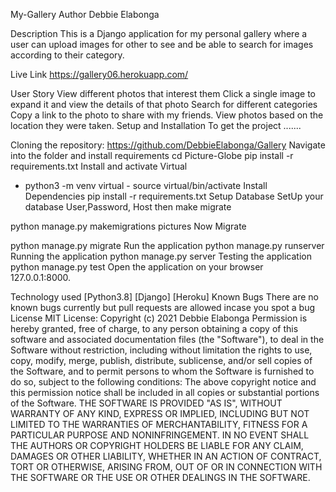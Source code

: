 My-Gallery
Author
Debbie Elabonga

Description
This is a Django application for my personal gallery where a user can upload images for other to see and be able to search for images according to their category.

Live Link
https://gallery06.herokuapp.com/

User Story
View different photos that interest them
Click a single image to expand it and view the details of that photo
Search for different categories
Copy a link to the photo to share with my friends.
View photos based on the location they were taken.
Setup and Installation
To get the project .......

Cloning the repository:
https://github.com/DebbieElabonga/Gallery
Navigate into the folder and install requirements
cd Picture-Globe pip install -r requirements.txt
Install and activate Virtual
- python3 -m venv virtual - source virtual/bin/activate
Install Dependencies
pip install -r requirements.txt
Setup Database
SetUp your database User,Password, Host then make migrate

python manage.py makemigrations pictures
Now Migrate

python manage.py migrate
Run the application
python manage.py runserver
Running the application
python manage.py server
Testing the application
python manage.py test
Open the application on your browser 127.0.0.1:8000.

Technology used
[Python3.8]
[Django]
[Heroku]
Known Bugs
There are no known bugs currently but pull requests are allowed incase you spot a bug
License
MIT License:
Copyright (c) 2021 Debbie Elabonga Permission is hereby granted, free of charge, to any person obtaining a copy of this software and associated documentation files (the "Software"), to deal in the Software without restriction, including without limitation the rights to use, copy, modify, merge, publish, distribute, sublicense, and/or sell copies of the Software, and to permit persons to whom the Software is furnished to do so, subject to the following conditions: The above copyright notice and this permission notice shall be included in all copies or substantial portions of the Software. THE SOFTWARE IS PROVIDED "AS IS", WITHOUT WARRANTY OF ANY KIND, EXPRESS OR IMPLIED, INCLUDING BUT NOT LIMITED TO THE WARRANTIES OF MERCHANTABILITY, FITNESS FOR A PARTICULAR PURPOSE AND NONINFRINGEMENT. IN NO EVENT SHALL THE AUTHORS OR COPYRIGHT HOLDERS BE LIABLE FOR ANY CLAIM, DAMAGES OR OTHER LIABILITY, WHETHER IN AN ACTION OF CONTRACT, TORT OR OTHERWISE, ARISING FROM, OUT OF OR IN CONNECTION WITH THE SOFTWARE OR THE USE OR OTHER DEALINGS IN THE SOFTWARE.
